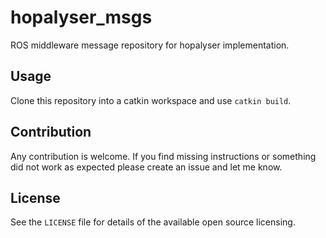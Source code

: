 # hopalyser_msgs
ROS middleware message repository for hopalyser implementation.

## Usage
Clone this repository into a catkin workspace and use `catkin build`.

## Contribution
Any contribution is welcome.
If you find missing instructions or something did not work as expected please create an issue and let me know.

## License
See the `LICENSE` file for details of the available open source licensing.

